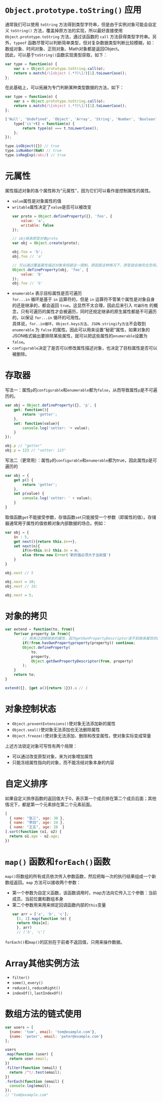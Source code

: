 # `Object.prototype.toString()` 应用
通常我们可以使用 `toString` 方法得到类型字符串，但是由于实例对象可能会自定义 `toString()` 方法，覆盖掉原方法的实现，所以最好直接使用 `Object.prototype.toString` 方法，通过该函数的 `call` 方法获得类型字符串。另外，`typeof` 函数尽管可以判断简单类型，但对复杂数据类型判断比较模糊，如：数组对象、时间对象、正则对象、Math对象都是返回Object。  
因此，可以基于`toString()`函数实现类型获取，如下：
```js
var type = function(o) {
    var s = Object.prototype.toString.call(o);
    return s.match(/\[object (.*?)\]/)[1].toLowerCase();
};
```

在此基础上，可以拓展为专门判断某种类型数据的方法，如下：
```js
var type = function(o) {
    var s = Object.prototype.toString.call(o);
    return s.match(/\[object (.*?)\]/)[1].toLowerCase();
};

['Null', 'Undefined', 'Object', 'Array', 'String', 'Number', 'Boolean', 'Function', 'Regexp'].forEach(function(t) {
    type['is'+t] = function(o) {
        return type(o) === t.toLowerCase();
    };
});

type.isObject({}) // true
type.isNumber(NaN) // true
type.isRegExp(/abc/) // true
```

# 元属性
属性描述对象的各个属性称为“元属性”，因为它们可以看作是控制属性的属性。
- `value`属性是对象属性的值
- `writable`属性决定了`value`是否可以被改变
    ```js
    var proto = Object.defineProperty({}, 'foo', {
        value: 'a',
        writable: false
    });
    
    // obj继承原型对象proto
    var obj = Object.create(proto);

    obj.foo = 'b';
    obj.foo // 'a'

    // 可以通过覆盖属性描述对象来规避这一限制。原因是这种情况下，原型链会被完全忽视。
    Object.defineProperty(obj, 'foo', {
        value: 'b'
    });
    obj.foo // 'b'
    ```
- `enumerable` 表示目标属性是否可遍历  
    `for...in` 循环是基于 `in` 运算符的，但是 `in` 运算符不管某个属性是对象自身的还是继承的，都会返回 `true`。这显然不太合理，因此后来引入 `可遍历性` 的概念，只有可遍历的属性才会被遍历，同时还规定继承的原生属性都是不可遍历的，以保证 `for...in` 循环的可用性。  
    具体说，`for..in循环`、`Object.keys方法`、`JSON.stringify方法`不会取到 `enumerable` 为 `false` 的属性。因此可以用来设置“秘密”属性，如果对象的JSON格式输出要排除某些属性，就可以把这些属性的`enumerable`设置为`false`。
- `configurable`决定了是否可以修改属性描述对象，也决定了目标属性是否可以被删除。  

# 存取器
写法一：属性`p`的`configurable`和`enumerable`都为`false`，从而导致属性`p`是不可遍历的。
```js
var obj = Object.defineProperty({}, 'p', {
    get: function(){
        return 'getter';
    },
    set: function(value){
        console.log('setter: '+ value);
    }
});

obj.p // "getter"
obj.p = 123 // "setter: 123"
```

写法二（更常用）：属性`p`的`configurable`和`enumerable`都为true，因此属性p是可遍历的
```js
var obj = {
    get p() {
        return 'getter';
    },
    set p(value) {
        console.log('setter: ' + value);
    }
}
```

取值函数`get`不能接受参数，存值函数`set`只能接受一个参数（即属性的值）。存储器通常用于属性的值依赖对象内部数据的场合。例如：
```js
var obj = {
    $n : 5,
    get next(){return this.$n++},
    set next(n){
        if(n>this.$n) this.$n = n;
        else throw new Error('新的值必须大于当前值')
    }
}

obj.next // 5

obj.next = 10;
obj.next // 10;

obj.next = 5;
```

# 对象的拷贝
```js
var extend = function(to, from){
    for(var property in from){
        // 用来过滤掉继承的属性，因为getOwnPropertyDescriptor读不到继承属性的属性描述对象
        if(!from.hasOwnPropertyproperty(property)) continue;
        Object.defineProperty(
            to,
            property,
            Object.getOwnPropertyDescriptor(from, property)
        );
    }
    return to;
}

extend({}, {get a(){return 1}}).a // 1
```

# 对象控制状态
- `Object.preventExtensions()`使对象无法添加新的属性
- `Object.seal()`使对象无法添加也无法删除属性
- `Object.freeze()`使对象无法添加、删除和改变属性，使对象实际变成常量  

上述方法锁定对象可写性有两个局限：
- 可以通过改变原型对象，来为对象增加属性
- 只能冻结属性指向的对象，而不能冻结对象本身的内容

# 自定义排序
如果自定义排序函数的返回值大于0，表示第一个成员排在第二个成员后面；其他情况下，都是第一个元素排在第二个元素前面。
```js
[
  { name: "张三", age: 30 },
  { name: "李四", age: 24 },
  { name: "王五", age: 28  }
].sort(function (o1, o2) {
  return o1.age - o2.age;
})
```

# `map()` 函数和`forEach()`函数
`map()`将数组的所有成员依次传入参数函数，然后把每一次的执行结果组成一个新数组返回。`map` 方法可以接收两个参数：
- 第一个参数为自定义函数，该函数调用时，map方法向它传入三个参数：当前成员、当前位置和数组本身
- 第二个参数用来用来绑定回调函数内部的`this`变量  
  ```js
  var arr = ['a', 'b', 'c'];
    [1, 2].map(function (e) {
    return this[e];
    }, arr)
    // ['b', 'c']
  ```
`forEach()`和`map()`的区别在于前者不返回值，只用来操作数据。  

# Array其他实例方法
- `filter()`
- `some()`, `every()`
- `reduce()`, `reduceRight()`
- `indexOf()`, `lastIndexOf()`

# 数组方法的链式使用
```js
var users = [
  {name: 'tom', email: 'tom@example.com'},
  {name: 'peter', email: 'peter@example.com'}
];

users
.map(function (user) {
  return user.email;
})
.filter(function (email) {
  return /^t/.test(email);
})
.forEach(function (email) {
  console.log(email);
});
// "tom@example.com"
```  
